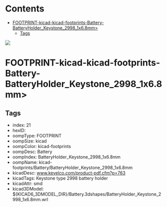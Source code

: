 



Contents
========

* [FOOTPRINT-kicad-kicad-footprints-Battery-BatteryHolder_Keystone_2998_1x6.8mm>](#footprint-kicad-kicad-footprints-battery-batteryholder_keystone_2998_1x68mm)
	* [Tags](#tags)
  
![][im]
# FOOTPRINT-kicad-kicad-footprints-Battery-BatteryHolder_Keystone_2998_1x6.8mm>

## Tags

- index: 21
- hexID: 
- oompType: FOOTPRINT
- oompSize: kicad
- oompColor: kicad-footprints
- oompDesc: Battery
- oompIndex: BatteryHolder_Keystone_2998_1x6.8mm
- oompName: kicad-footprints/Battery/BatteryHolder_Keystone_2998_1x6.8mm
- kicadDesc: www.keyelco.com/product-pdf.cfm?p=763
- kicadTags: Keystone type 2998 battery holder
- kicadAttr: smd
- kicad3DModel: ${KICAD6_3DMODEL_DIR}/Battery.3dshapes/BatteryHolder_Keystone_2998_1x6.8mm.wrl



[im]: image.png
